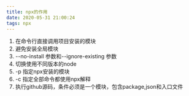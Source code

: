 ```yaml
---
title: npx的作用
date: 2020-05-31 21:00:24
tags: npx
---
```


1. 在命令行直接调用项目安装的模块
2. 避免安装全局模块
3. --no-install 参数和--ignore-existing 参数
4. 切换使用不同版本的node
5. -p 指定npx安装的模块
6. -c 指定全部命令都使用npx解释
7. 执行github源码，条件必须是一个模块，包含package,json和入口文件